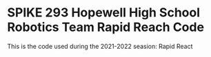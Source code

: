 # SPIKE 293 Hopewell High School Robotics Team Rapid Reach Code

This is the code used during the 2021-2022 seasion: Rapid React
